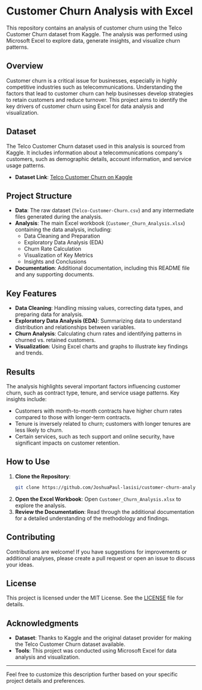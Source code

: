 # Customer Churn Analysis with Excel

This repository contains an analysis of customer churn using the Telco Customer Churn dataset from Kaggle. The analysis was performed using Microsoft Excel to explore data, generate insights, and visualize churn patterns.

## Overview

Customer churn is a critical issue for businesses, especially in highly competitive industries such as telecommunications. Understanding the factors that lead to customer churn can help businesses develop strategies to retain customers and reduce turnover. This project aims to identify the key drivers of customer churn using Excel for data analysis and visualization.

## Dataset

The Telco Customer Churn dataset used in this analysis is sourced from Kaggle. It includes information about a telecommunications company's customers, such as demographic details, account information, and service usage patterns.

- **Dataset Link**: [Telco Customer Churn on Kaggle](https://www.kaggle.com/datasets/blastchar/telco-customer-churn)

## Project Structure

- **Data**: The raw dataset (`Telco-Customer-Churn.csv`) and any intermediate files generated during the analysis.
- **Analysis**: The main Excel workbook (`Customer_Churn_Analysis.xlsx`) containing the data analysis, including:
  - Data Cleaning and Preparation
  - Exploratory Data Analysis (EDA)
  - Churn Rate Calculation
  - Visualization of Key Metrics
  - Insights and Conclusions
- **Documentation**: Additional documentation, including this README file and any supporting documents.

## Key Features

- **Data Cleaning**: Handling missing values, correcting data types, and preparing data for analysis.
- **Exploratory Data Analysis (EDA)**: Summarizing data to understand distribution and relationships between variables.
- **Churn Analysis**: Calculating churn rates and identifying patterns in churned vs. retained customers.
- **Visualization**: Using Excel charts and graphs to illustrate key findings and trends.

## Results

The analysis highlights several important factors influencing customer churn, such as contract type, tenure, and service usage patterns. Key insights include:

- Customers with month-to-month contracts have higher churn rates compared to those with longer-term contracts.
- Tenure is inversely related to churn; customers with longer tenures are less likely to churn.
- Certain services, such as tech support and online security, have significant impacts on customer retention.

## How to Use

1. **Clone the Repository**:
   ```sh
   git clone https://github.com/JoshuaPaul-lasisi/customer-churn-analysis.git
   ```
2. **Open the Excel Workbook**: Open `Customer_Churn_Analysis.xlsx` to explore the analysis.
3. **Review the Documentation**: Read through the additional documentation for a detailed understanding of the methodology and findings.

## Contributing

Contributions are welcome! If you have suggestions for improvements or additional analyses, please create a pull request or open an issue to discuss your ideas.

## License

This project is licensed under the MIT License. See the [LICENSE](LICENSE) file for details.

## Acknowledgments

- **Dataset**: Thanks to Kaggle and the original dataset provider for making the Telco Customer Churn dataset available.
- **Tools**: This project was conducted using Microsoft Excel for data analysis and visualization.

---

Feel free to customize this description further based on your specific project details and preferences.
